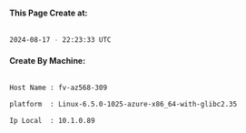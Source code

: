
   
#### This Page Create at:

```bash

2024-08-17 - 22:23:33 UTC

```

#### Create By Machine:

```bash

Host Name : fv-az568-309

platform  : Linux-6.5.0-1025-azure-x86_64-with-glibc2.35

Ip Local  : 10.1.0.89

```

